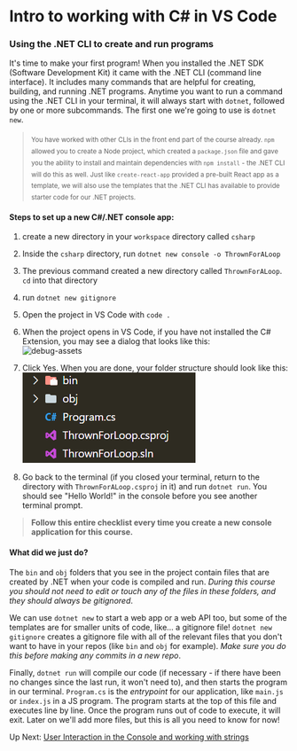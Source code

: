 # Intro to working with C# in VS Code 

### Using the .NET CLI to create and run programs
It's time to make your first program! When you installed the .NET SDK (Software Development Kit) it came with the .NET CLI (command line interface). It includes many commands that are helpful for creating, building, and running .NET programs. Anytime you want to run a command using the .NET CLI in your terminal, it will always start with `dotnet`, followed by one or more subcommands. The first one we're going to use is `dotnet new`.<br>

> <sub>You have worked with other CLIs in the front end part of the course already. `npm` allowed you to create a Node project, which created a `package.json` file and gave you the ability to install and maintain dependencies with `npm install` - the .NET CLI will do this as well. Just like `create-react-app` provided a pre-built React app as a template, we will also use the templates that the .NET CLI has available to provide starter code for our .NET projects.</sub>  

#### Steps to set up a new C#/.NET console app:
1. create a new directory in your `workspace` directory called `csharp`
1. Inside the `csharp` directory, run `dotnet new console -o ThrownForALoop`
1. The previous command created a new directory called `ThrownForALoop`. `cd` into that directory
1. run `dotnet new gitignore`
1. Open the project in VS Code with `code .`
1. When the project opens in VS Code, if you have not installed the C# Extension, you may see a dialog that looks like this: <br> ![debug-assets](../../assets/build-and-debug-assets.png)<br>
1. Click Yes. When you are done, your folder structure should look like this: <br>
![console-file-structure](../../assets/dotnet8-console-file-structure.png)<br>

1. Go back to the terminal (if you closed your terminal, return to the directory with `ThrownForALoop.csproj` in it) and run `dotnet run`. You should see "Hello World!" in the console before you see another terminal prompt. 

>**Follow this entire checklist every time you create a new console application for this course.**

#### What did we just do?
The `bin` and `obj` folders that you see in the project contain files that are created by .NET when your code is compiled and run. *During this course you should not need to edit or touch any of the files in these folders, and they should always be gitignored*.

We can use `dotnet new` to start a web app or a web API too, but some of the templates are for smaller units of code, like... a gitignore file! `dotnet new gitignore` creates a gitignore file with all of the relevant files that you don't want to have in your repos (like `bin` and `obj` for example). *Make sure you do this before making any commits in a new repo*.

Finally, `dotnet run` will compile our code (if necessary - if there have been no changes since the last run, it won't need to), and then starts the program in our terminal. `Program.cs` is the _entrypoint_ for our application, like `main.js` or `index.js` in a JS program. The program starts at the top of this file and executes line by line. Once the program runs out of code to execute, it will exit. Later on we'll add more files, but this is all you need to know for now!

Up Next: [User Interaction in the Console and working with strings](./interacting-with-console.md)